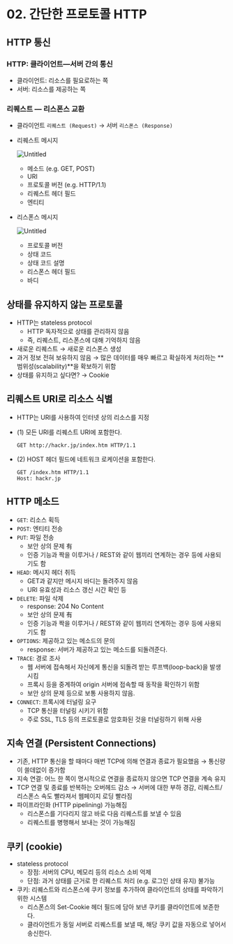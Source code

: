 # 02. 간단한 프로토콜 HTTP

## HTTP 통신

### HTTP: 클라이언트—서버 간의 통신

- 클라이언트: 리소스를 필요로하는 쪽
- 서버: 리소스를 제공하는 쪽

### 리퀘스트 — 리스폰스 교환

- 클라이언트 `리퀘스트 (Request)` → 서버 `리스폰스 (Response)`
- 리퀘스트 메시지
    
    ![Untitled](https://prod-files-secure.s3.us-west-2.amazonaws.com/d4809f18-a915-4e30-8b11-8f015eacff00/b0377ead-0928-474d-8174-bd80da6c8170/Untitled.png)
    
    - 메소드 (e.g. GET, POST)
    - URI
    - 프로토콜 버전 (e.g. HTTP/1.1)
    - 리퀘스트 헤더 필드
    - 엔티티
- 리스폰스 메시지
    
    ![Untitled](https://prod-files-secure.s3.us-west-2.amazonaws.com/d4809f18-a915-4e30-8b11-8f015eacff00/f317172f-b77b-4613-aa35-2e66f88b3fee/Untitled.png)
    
    - 프로토콜 버전
    - 상태 코드
    - 상태 코드 설명
    - 리스폰스 헤더 필드
    - 바디

## 상태를 유지하지 않는 프로토콜

- HTTP는 stateless protocol
    - HTTP 독자적으로 상태를 관리하지 않음
    - 즉, 리퀘스트, 리스폰스에 대해 기억하지 않음
- 새로운 리퀘스트 → 새로운 리스폰스 생성
- 과거 정보 전혀 보유하지 않음 → 많은 데이터를 매우 빠르고 확실하게 처리하는 **범위성(scalability)**을 확보하기 위함
- 상태를 유지하고 싶다면? → Cookie

## 리퀘스트 URI로 리소스 식별

- HTTP는 URI를 사용하여 인터넷 상의 리소스를 지정
- (1) 모든 URI를 리퀘스트 URI에 포함한다.
    
    ```
    GET http://hackr.jp/index.htm HTTP/1.1
    ```
    
- (2) HOST 헤더 필드에 네트워크 로케이션을 포함한다.
    
    ```
    GET /index.htm HTTP/1.1
    Host: hackr.jp
    ```
    

## HTTP 메소드

- `GET`: 리소스 획득
- `POST`: 엔티티 전송
- `PUT`: 파일 전송
    - 보안 상의 문제 有
    - 인증 기능과 짝을 이루거나 / REST와 같이 웹끼리 연계하는 경우 등에 사용되기도 함
- `HEAD`: 메시지 헤더 취득
    - GET과 같지만 메시지 바디는 돌려주지 않음
    - URI 유효성과 리소스 갱신 시간 확인 등
- `DELETE`: 파일 삭제
    - response: 204 No Content
    - 보안 상의 문제 有
    - 인증 기능과 짝을 이루거나 / REST와 같이 웹끼리 연계하는 경우 등에 사용되기도 함
- `OPTIONS`: 제공하고 있는 메소드의 문의
    - response: 서버가 제공하고 있는 메소드를 되돌려준다.
- `TRACE`: 경로 조사
    - 웹 서버에 접속해서 자신에게 통신을 되돌려 받는 루프백(loop-back)을 발생시킴
    - 프록시 등을 중계하여 origin 서버에 접속할 때 동작을 확인하기 위함
    - 보안 상의 문제 등으로 보통 사용하지 않음.
- `CONNECT`: 프록시에 터널링 요구
    - TCP 통신을 터널링 시키기 위함
    - 주로 SSL, TLS 등의 프로토콜로 암호화된 것을 터널링하기 위해 사용

## 지속 연결 (Persistent Connections)

- 기존, HTTP 통신을 할 때마다 매번 TCP에 의해 연결과 종료가 필요했음 → 통신량이 쓸데없이 증가함
- 지속 연결: 어느 한 쪽이 명시적으로 연결을 종료하지 않으면 TCP 연결을 계속 유지
- TCP 연결 및 종료를 반복하는 오버헤드 감소 
→ 서버에 대한 부하 경감, 리퀘스트/리스폰스 속도 빨라져서 웹페이지 로딩 빨라짐
- 파이프라인화 (HTTP pipelining) 가능해짐
    - 리스폰스를 기다리지 않고 바로 다음 리퀘스트를 보낼 수 있음
    - 리퀘스트를 병행해서 보내는 것이 가능해짐

## 쿠키 (cookie)

- stateless protocol
    - 장점: 서버의 CPU, 메모리 등의 리소스 소비 억제
    - 단점: 과거 상태를 근거로 한 리퀘스트 처리 (e.g. 로그인 상태 유지) 불가능
- 쿠키: 리퀘스트와 리스폰스에 쿠키 정보를 추가하여 클라이언트의 상태를 파악하기 위한 시스템
    - 리스폰스의 Set-Cookie 헤더 필드에 담아 보낸 쿠키를 클라이언트에 보존한다.
    - 클라이언트가 동일 서버로 리퀘스트를 보낼 때, 해당 쿠키 값을 자동으로 넣어서 송신한다.